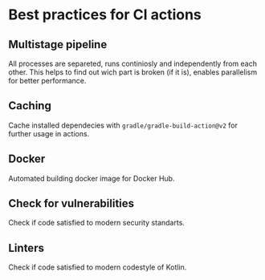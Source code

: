 # Best practices for CI actions

## Multistage pipeline

All processes are separeted, runs continiosly and independently from each other. This helps to find out wich part is broken (if it is), enables parallelism for better performance.

## Caching

Cache installed dependecies with `gradle/gradle-build-action@v2` for further usage in actions.

## Docker

Automated building docker image for Docker Hub.

## Check for vulnerabilities

Check if code satisfied to modern security standarts.

## Linters

Check if code satisfied to modern codestyle of Kotlin.
